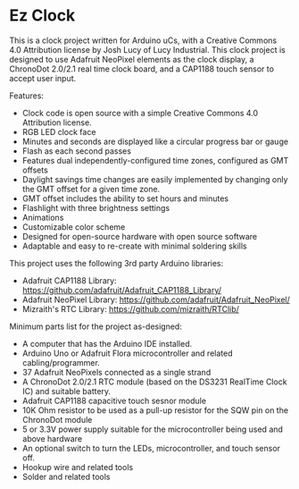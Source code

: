 Ez Clock
=====

This is a clock project written for Arduino uCs, with a Creative Commons 4.0 Attribution license by Josh Lucy of Lucy Industrial. This clock project is designed to use Adafruit NeoPixel elements as the clock display, a ChronoDot 2.0/2.1 real time clock board, and a CAP1188 touch sensor to accept user input.

Features:
 - Clock code is open source with a simple Creative Commons 4.0 Attribution license.
 - RGB LED clock face
 - Minutes and seconds are displayed like a circular progress bar or gauge
 - Flash as each second passes
 - Features dual independently-configured time zones, configured as GMT offsets
 - Daylight savings time changes are easily implemented by changing only the GMT offset for a given time zone.
 - GMT offset includes the ability to set hours and minutes
 - Flashlight with three brightness settings
 - Animations
 - Customizable color scheme
 - Designed for open-source hardware with open source software
 - Adaptable and easy to re-create with minimal soldering skills

This project uses the following 3rd party Arduino libraries:
 - Adafruit CAP1188 Library: https://github.com/adafruit/Adafruit_CAP1188_Library/
 - Adafruit NeoPixel Library: https://github.com/adafruit/Adafruit_NeoPixel/
 - Mizraith's RTC Library: https://github.com/mizraith/RTClib/

Minimum parts list for the project as-designed:
 - A computer that has the Arduino IDE installed.
 - Arduino Uno or Adafruit Flora microcontroller and related cabling/programmer.
 - 37 Adafruit NeoPixels connected as a single strand
 - A ChronoDot 2.0/2.1 RTC module (based on the DS3231 RealTime Clock IC) and suitable battery.
 - Adafruit CAP1188 capacitive touch sesnor module
 - 10K Ohm resistor to be used as a pull-up resistor for the SQW pin on the ChronoDot module
 - 5 or 3.3V power supply suitable for the microcontroller being used and above hardware
 - An optional switch to turn the LEDs, microcontroller, and touch sensor off.
 - Hookup wire and related tools
 - Solder and related tools
